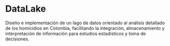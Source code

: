 # DataLake
Diseño e implementación de un lago de datos orientado al análisis detallado de los homicidios en Colombia, facilitando la integración, almacenamiento y interpretación de información para estudios estadísticos y toma de decisiones.
